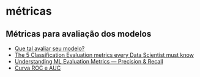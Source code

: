 # métricas

## Métricas para avaliação dos modelos

* [Que tal avaliar seu modelo?](https://medium.com/data-hackers/que-tal-avaliar-seu-modelo-parte-1-66b24cbb8e7a)
* [The 5 Classification Evaluation metrics every Data Scientist must know](https://towardsdatascience.com/the-5-classification-evaluation-metrics-you-must-know-aa97784ff226)
* [Understanding ML Evaluation Metrics — Precision & Recall](https://medium.com/x8-the-ai-community/understanding-ml-evaluation-metrics-precision-recall-2b3fb915b666)
* [Curva ROC e AUC](https://towardsdatascience.com/understanding-the-roc-and-auc-curves-a05b68550b69)

